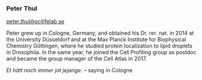 ### Peter Thul
peter.thul@scilifelab.se 

Peter grew up in Cologne, Germany, and obtained his Dr. rer. nat. in 2014 at the University Düsseldorf and at the Max Planck Institute for Biophysical Chemistry Göttingen, where he studied protein localization to lipid droplets in Drosophila. In the same year, he joined the Cell Profiling group as postdoc and became the group manager of the Cell Atlas in 2017.

*Et hätt noch immer jot jejange.* – saying in Cologne
